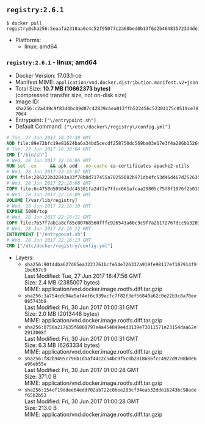 ## `registry:2.6.1`

```console
$ docker pull registry@sha256:5eaafa2318aa0c4c52f95077c2a68bed0b13f6d2b464835723d4de1484052299
```

-	Platforms:
	-	linux; amd64

### `registry:2.6.1` - linux; amd64

-	Docker Version: 17.03.1-ce
-	Manifest MIME: `application/vnd.docker.distribution.manifest.v2+json`
-	Total Size: **10.7 MB (10662373 bytes)**  
	(compressed transfer size, not on-disk size)
-	Image ID: `sha256:c2a449c9f8344bc09d07c42839c6ea012ffb522456c52304175c0519ce7870d4`
-	Entrypoint: `["\/entrypoint.sh"]`
-	Default Command: `["\/etc\/docker\/registry\/config.yml"]`

```dockerfile
# Tue, 27 Jun 2017 18:37:38 GMT
ADD file:89e72bfc19e81624ba6a34bd5cecdf258750dc569ba03e17e3f4a286b1526461 in / 
# Tue, 27 Jun 2017 18:38:04 GMT
CMD ["/bin/sh"]
# Wed, 28 Jun 2017 22:16:06 GMT
RUN set -ex     && apk add --no-cache ca-certificates apache2-utils
# Wed, 28 Jun 2017 22:16:07 GMT
COPY file:286222b32843a33f78b8d717455a70255082b971db4fc53d46d467d2526359ab in /bin/registry 
# Wed, 28 Jun 2017 22:16:08 GMT
COPY file:6c4758d509045dc45381fa2df2e7ffcc661afcaa29805c75f8f1976f2b016db8 in /etc/docker/registry/config.yml 
# Wed, 28 Jun 2017 22:16:09 GMT
VOLUME [/var/lib/registry]
# Wed, 28 Jun 2017 22:16:10 GMT
EXPOSE 5000/tcp
# Wed, 28 Jun 2017 22:16:11 GMT
COPY file:7b57f7ab1a8cf85c00768560fffc926543a60c9c9f7a2b172767dcc9a3203394 in /entrypoint.sh 
# Wed, 28 Jun 2017 22:16:12 GMT
ENTRYPOINT ["/entrypoint.sh"]
# Wed, 28 Jun 2017 22:16:13 GMT
CMD ["/etc/docker/registry/config.yml"]
```

-	Layers:
	-	`sha256:90f4dba627d65ea3223761bcfe54e726337a919fe98117ef107914f91be657c9`  
		Last Modified: Tue, 27 Jun 2017 18:47:56 GMT  
		Size: 2.4 MB (2385007 bytes)  
		MIME: application/vnd.docker.image.rootfs.diff.tar.gzip
	-	`sha256:3a754cdc94a5af4ef6c939acfc7f82f3ef56840a62c0e22b3c8a70ee085743b9`  
		Last Modified: Fri, 30 Jun 2017 01:00:31 GMT  
		Size: 2.0 MB (2013448 bytes)  
		MIME: application/vnd.docker.image.rootfs.diff.tar.gzip
	-	`sha256:0756a217635f6808797a4a454849e4d3139e73011571e23154daa62e2913008f`  
		Last Modified: Fri, 30 Jun 2017 01:00:31 GMT  
		Size: 6.3 MB (6263334 bytes)  
		MIME: application/vnd.docker.image.rootfs.diff.tar.gzip
	-	`sha256:f82b9495c796b1daaf44c2c54bc9f5c0b2018686fcc4922d9708b0e6e96eb55e`  
		Last Modified: Fri, 30 Jun 2017 01:00:28 GMT  
		Size: 371.0 B  
		MIME: application/vnd.docker.image.rootfs.diff.tar.gzip
	-	`sha256:154ef19ddee64edd702ab722c0bee283cf34eab32dde16243bc98adef65b2b52`  
		Last Modified: Fri, 30 Jun 2017 01:00:28 GMT  
		Size: 213.0 B  
		MIME: application/vnd.docker.image.rootfs.diff.tar.gzip
